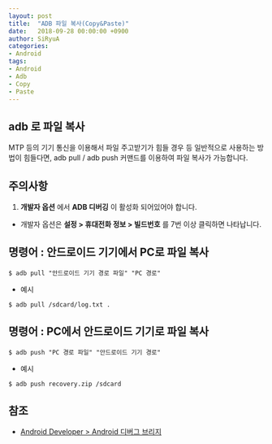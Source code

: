 ```yaml
---
layout: post
title:  "ADB 파일 복사(Copy&Paste)"
date:   2018-09-28 00:00:00 +0900
author: SiRyuA
categories:
- Android
tags:
- Android
- Adb
- Copy
- Paste
---
```


## adb 로 파일 복사
MTP 등의 기기 통신을 이용해서 파일 주고받기가 힘들 경우 등 일반적으로 사용하는 방법이 힘들다면, adb pull / adb push 커맨드를 이용하여 파일 복사가 가능합니다.


## 주의사항
1. **개발자 옵션** 에서 **ADB 디버깅** 이 활성화 되어있어야 합니다.
 * 개발자 옵션은 **설정 > 휴대전화 정보 > 빌드번호** 를 7번 이상 클릭하면 나타납니다.


## 명령어 : 안드로이드 기기에서 PC로 파일 복사
~~~~
$ adb pull "안드로이드 기기 경로 파일" "PC 경로"
~~~~
* 예시
~~~~
$ adb pull /sdcard/log.txt .
~~~~


## 명령어 : PC에서 안드로이드 기기로 파일 복사
~~~~
$ adb push "PC 경로 파일" "안드로이드 기기 경로"
~~~~
* 예시
~~~~
$ adb push recovery.zip /sdcard
~~~~


## 참조
* [Android Developer > Android 디버그 브리지](https://developer.android.com/studio/command-line/adb?hl=ko)
